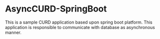 # AsyncCURD-SpringBoot
This is a sample CURD application based upon spring boot platform. This application is responsible to communicate with database as asynchronous manner. 
